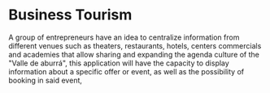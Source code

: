 # Business Tourism
A group of entrepreneurs have an idea to centralize information from different venues such as theaters, restaurants, hotels, centers commercials and academies that allow sharing and expanding the agenda culture of the "Valle de aburrá", this application will have the capacity to display information about a specific offer or event, as well as the possibility of booking in said event,
